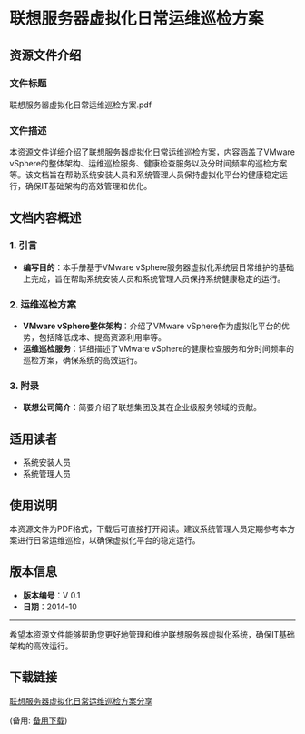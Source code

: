 # 联想服务器虚拟化日常运维巡检方案

## 资源文件介绍

### 文件标题
联想服务器虚拟化日常运维巡检方案.pdf

### 文件描述
本资源文件详细介绍了联想服务器虚拟化日常运维巡检方案，内容涵盖了VMware vSphere的整体架构、运维巡检服务、健康检查服务以及分时间频率的巡检方案等。该文档旨在帮助系统安装人员和系统管理人员保持虚拟化平台的健康稳定运行，确保IT基础架构的高效管理和优化。

## 文档内容概述

### 1. 引言
- **编写目的**：本手册基于VMware vSphere服务器虚拟化系统层日常维护的基础上完成，旨在帮助系统安装人员和系统管理人员保持系统健康稳定的运行。

### 2. 运维巡检方案
- **VMware vSphere整体架构**：介绍了VMware vSphere作为虚拟化平台的优势，包括降低成本、提高资源利用率等。
- **运维巡检服务**：详细描述了VMware vSphere的健康检查服务和分时间频率的巡检方案，确保系统的高效运行。

### 3. 附录
- **联想公司简介**：简要介绍了联想集团及其在企业级服务领域的贡献。

## 适用读者
- 系统安装人员
- 系统管理人员

## 使用说明
本资源文件为PDF格式，下载后可直接打开阅读。建议系统管理人员定期参考本方案进行日常运维巡检，以确保虚拟化平台的稳定运行。

## 版本信息
- **版本编号**：V 0.1
- **日期**：2014-10

---

希望本资源文件能够帮助您更好地管理和维护联想服务器虚拟化系统，确保IT基础架构的高效运行。

## 下载链接
[联想服务器虚拟化日常运维巡检方案分享](https://pan.quark.cn/s/a54628c4dc38) 

(备用: [备用下载](https://pan.baidu.com/s/1ym9ObrJmiGtU2dXGt_lg9A?pwd=1234))
